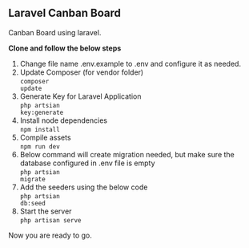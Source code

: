 ## Laravel Canban Board

Canban Board using laravel.

<b>Clone and follow the below steps</b>

 1) Change file name .env.example to .env and configure it as needed.
 2) Update Composer (for vendor folder)<br> <code>composer update</code>
 3) Generate Key for Laravel Application<br><code>php artsian key:generate</code>
 4) Install node dependencies<br><code>npm install</code>
 5) Compile assets<br><code>npm run dev</code>
 6) Below command will create migration needed, but make sure the database configured in .env file is empty<br><code>php artsian migrate</code>
 7) Add the seeders using the below code <br><code>php artsian db:seed</code>
 8) Start the server<br><code>php artisan serve</code>

Now you are ready to go.
